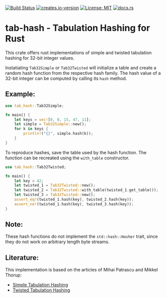 [![Build Status](https://travis-ci.org/HenningTimm/rust-tab-hash.svg?branch=master)](https://travis-ci.org/HenningTimm/rust-tab-hash)
[![creates.io-version](https://img.shields.io/crates/v/tab-hash.svg)](https://crates.io/crates/tab-hash)
[![License: MIT](https://img.shields.io/badge/License-MIT-blue.svg)](https://opensource.org/licenses/MIT)
[![docs.rs](https://docs.rs/tab-hash/badge.svg)](https://docs.rs/tab-hash)

# tab-hash - Tabulation Hashing for Rust

This crate offers rust implementations of simple and twisted tabulation hashing for 32-bit integer values.

Instatiating `Tab32Simple` or `Tab32Twisted` will initialize a table and
create a random hash function from the respective hash family.
The hash value of a 32-bit integer can be computed by calling its `hash` method.

## Example:

```rust
use tab_hash::Tab32Simple;

fn main() {
    let keys = vec![0, 8, 15, 47, 11];
    let simple = Tab32Simple::new();
    for k in keys {
        println!("{}", simple.hash(k));
    }
}
```

To reproduce hashes, save the table used by the hash function.
The function can be recreated using the `with_table` constructor.

```rust
use tab_hash::Tab32Twisted;

fn main() {
    let key = 42;
    let twisted_1 = Tab32Twisted::new();
    let twisted_2 = Tab32Twisted::with_table(twisted_1.get_table());
    let twisted_3 = Tab32Twisted::new();
    assert_eq!(twisted_1.hash(key), twisted_2.hash(key));
    assert_ne!(twisted_1.hash(key), twisted_3.hash(key));
}
```

## Note:
These hash functions do not implement the `std::hash::Hasher` trait,
since they do not work on arbitrary length byte streams.

## Literature:
This implementation is based on the articles of Mihai Patrascu and Mikkel Thorup:
- [Simple Tabulation Hashing](http://dx.doi.org/10.1145/1993636.1993638)
- [Twisted Tabulation Hashing](https://doi.org/10.1137/1.9781611973105.16)
